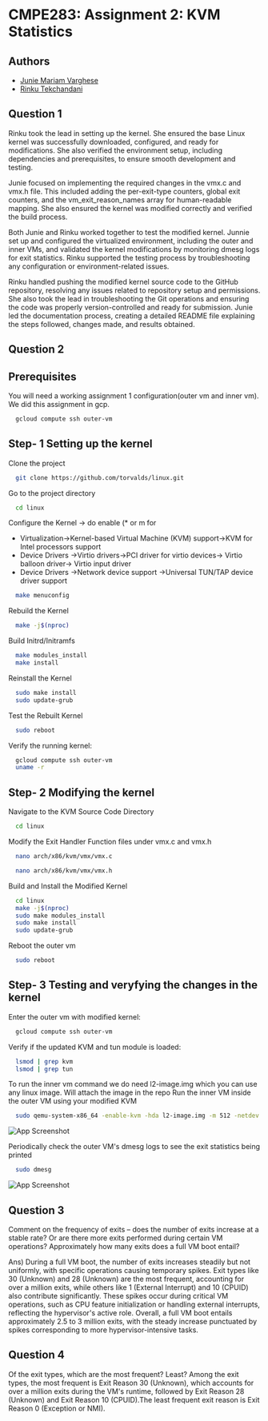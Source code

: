 
# CMPE283: Assignment 2: KVM Statistics



## Authors

- [Junie Mariam Varghese](https://www.github.com/juniemariam)
- [Rinku Tekchandani](https://github.com/rinkutek)



## Question 1

Rinku took the lead in setting up the kernel. She ensured the base Linux kernel was successfully downloaded, configured, and ready for modifications. She also verified the environment setup, including dependencies and prerequisites, to ensure smooth development and testing.

Junie focused on implementing the required changes in the vmx.c and vmx.h file. This included adding the per-exit-type counters, global exit counters, and the vm_exit_reason_names array for human-readable mapping. She also ensured the kernel was modified correctly and verified the build process.

Both Junie and Rinku worked together to test the modified kernel. Junnie set up and configured the virtualized environment, including the outer and inner VMs, and validated the kernel modifications by monitoring dmesg logs for exit statistics. Rinku supported the testing process by troubleshooting any configuration or environment-related issues.

Rinku handled pushing the modified kernel source code to the GitHub repository, resolving any issues related to repository setup and permissions. She also took the lead in troubleshooting the Git operations and ensuring the code was properly version-controlled and ready for submission. Junie led the documentation process, creating a detailed README file explaining the steps followed, changes made, and results obtained.
## Question 2
## Prerequisites

You will need a working assignment 1 configuration(outer vm and inner vm). We did this assignment in gcp.
```bash
  gcloud compute ssh outer-vm
```
## Step- 1 Setting up the kernel

Clone the project
```bash
  git clone https://github.com/torvalds/linux.git
```

Go to the project directory
```bash
  cd linux
```

Configure the Kernel -> do enable (* or m for 
- Virtualization->Kernel-based Virtual Machine (KVM) support->KVM for Intel processors support
- Device Drivers ->Virtio drivers->PCI driver for virtio devices-> Virtio balloon driver-> Virtio input driver
- Device Drivers ->Network device support ->Universal TUN/TAP device driver support
```bash
  make menuconfig
```

Rebuild the Kernel
```bash
  make -j$(nproc)
```

Build Initrd/Initramfs
```bash
  make modules_install
  make install

```
 Reinstall the Kernel
```bash
  sudo make install
  sudo update-grub
```
Test the Rebuilt Kernel
```bash
  sudo reboot
```
Verify the running kernel:
```bash
  gcloud compute ssh outer-vm
  uname -r
```

## Step- 2  Modifying the kernel
Navigate to the KVM Source Code Directory
```bash
  cd linux
```
Modify the Exit Handler Function files under vmx.c and vmx.h
```bash
  nano arch/x86/kvm/vmx/vmx.c
```
```bash
  nano arch/x86/kvm/vmx/vmx.h
```
Build and Install the Modified Kernel
```bash
  cd linux
  make -j$(nproc)
  sudo make modules_install
  sudo make install
  sudo update-grub
```
Reboot the outer vm
```bash
  sudo reboot
```

## Step- 3  Testing and veryfying the changes in the kernel

Enter the outer vm with modified kernel:
```bash
  gcloud compute ssh outer-vm
```
Verify if the updated KVM and tun module is loaded:
```bash
  lsmod | grep kvm
  lsmod | grep tun
```
To run the inner vm command we do need l2-image.img which you can use any linux image. Will attach the image in the repo
Run the inner VM inside the outer VM using your modified KVM 
```bash
  sudo qemu-system-x86_64 -enable-kvm -hda l2-image.img -m 512 -netdev tap,id=mynet0,ifname=tap0,script=no -device virtio-net-pci,netdev=mynet0 -nographic
```
![App Screenshot](https://via.placeholder.com/468x300?text=App+Screenshot+Here)

Periodically check the outer VM's dmesg logs to see the exit statistics being printed
```bash
  sudo dmesg
```
![App Screenshot](https://via.placeholder.com/468x300?text=App+Screenshot+Here)


## Question 3
Comment on the frequency of exits – does the number of exits increase at a stable rate? Or are there
more exits performed during certain VM operations? Approximately how many exits does a full VM
boot entail?

Ans) During a full VM boot, the number of exits increases steadily but not uniformly, with specific operations causing temporary spikes. Exit types like 30 (Unknown) and 28 (Unknown) are the most frequent, accounting for over a million exits, while others like 1 (External Interrupt) and 10 (CPUID) also contribute significantly. These spikes occur during critical VM operations, such as CPU feature initialization or handling external interrupts, reflecting the hypervisor's active role. Overall, a full VM boot entails approximately 2.5 to 3 million exits, with the steady increase punctuated by spikes corresponding to more hypervisor-intensive tasks.


## Question 4
Of the exit types, which are the most frequent? Least?
Among the exit types, the most frequent is Exit Reason 30 (Unknown), which accounts for over a million exits during the VM's runtime, followed by Exit Reason 28 (Unknown) and Exit Reason 10 (CPUID).The least frequent exit reason is Exit Reason 0 (Exception or NMI).



